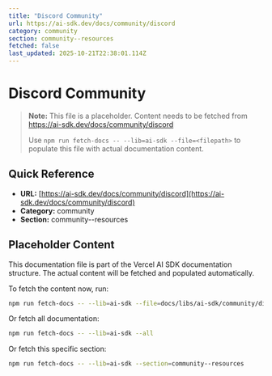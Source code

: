 ```yaml
---
title: "Discord Community"
url: https://ai-sdk.dev/docs/community/discord
category: community
section: community--resources
fetched: false
last_updated: 2025-10-21T22:38:01.114Z
---
```


# Discord Community

> **Note:** This file is a placeholder. Content needs to be fetched from https://ai-sdk.dev/docs/community/discord
>
> Use `npm run fetch-docs -- --lib=ai-sdk --file=<filepath>` to populate this file with actual documentation content.

## Quick Reference

- **URL:** [https://ai-sdk.dev/docs/community/discord](https://ai-sdk.dev/docs/community/discord)
- **Category:** community
- **Section:** community--resources

## Placeholder Content

This documentation file is part of the Vercel AI SDK documentation structure.
The actual content will be fetched and populated automatically.

To fetch the content now, run:

```bash
npm run fetch-docs -- --lib=ai-sdk --file=docs/libs/ai-sdk/community/discord.md
```

Or fetch all documentation:

```bash
npm run fetch-docs -- --lib=ai-sdk --all
```

Or fetch this specific section:

```bash
npm run fetch-docs -- --lib=ai-sdk --section=community--resources
```
